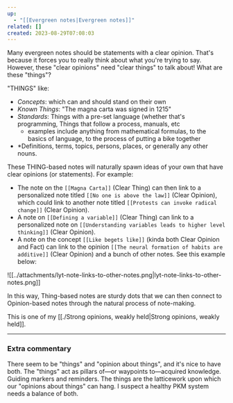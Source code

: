 ```yaml
---
up:
  - "[[Evergreen notes|Evergreen notes]]"
related: []
created: 2023-08-29T07:08:03
---
```

Many evergreen notes should be statements with a clear opinion. That's because it forces you to really think about what you're trying to say. However, these "clear opinions" need "clear things" to talk about! What are these "things"?

"THINGS" like:
- *Concepts*: which can and should stand on their own
- *Known Things*: "The magna carta was signed in 1215"
- *Standards*: Things with a pre-set language (whether that's programming, Things that follow a process, manuals, etc
	- examples include anything from mathematical formulas, to the basics of language, to the process of putting a bike together
- *Definitions, terms, topics, persons, places, or generally any other nouns.

These THING-based notes will naturally spawn ideas of your own that have clear opinions (or statements). For example:
- The note on the `[[Magna Carta]]` (Clear Thing) can then link to a personalized note titled `[[No one is above the law]]` (Clear Opinion), which could link to another note titled `[[Protests can invoke radical change]]` (Clear Opinion).
- A note on `[[Defining a variable]]` (Clear Thing) can link to a personalized note on `[[Understanding variables leads to higher level thinking]]` (Clear Opinion).
- A note on the concept `[[Like begets like]]` (kinda both Clear Opinion and Fact) can link to the opinion `[[The neural formation of habits are additive]]` (Clear Opinion) and a bunch of other notes. See this example below:

![[../attachments/lyt-note-links-to-other-notes.png|lyt-note-links-to-other-notes.png]]

In this way, Thing-based notes are sturdy dots that we can then connect to Opinion-based notes through the natural process of note-making.

This is one of my [[./Strong opinions, weakly held|Strong opinions, weakly held]].

---
### Extra commentary
There seem to be "things" and "opinion about things", and it's nice to have both. The "things" act as pillars of—or waypoints to—acquired knowledge. Guiding markers and reminders. The things are the latticework upon which our "opinions about things" can hang. I suspect a healthy PKM system needs a balance of both.